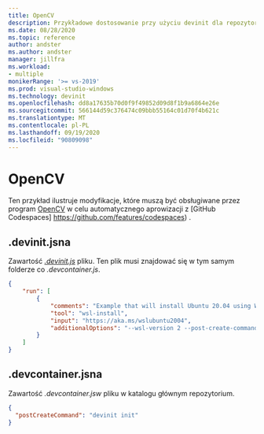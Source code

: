 ```yaml
---
title: OpenCV
description: Przykładowe dostosowanie przy użyciu devinit dla repozytorium OpenCV/OpenCV.
ms.date: 08/28/2020
ms.topic: reference
author: andster
ms.author: andster
manager: jillfra
ms.workload:
- multiple
monikerRange: '>= vs-2019'
ms.prod: visual-studio-windows
ms.technology: devinit
ms.openlocfilehash: dd8a17635b70d0f9f49852d09d8f1b9a6864e26e
ms.sourcegitcommit: 566144d59c376474c09bbb55164c01d70f4b621c
ms.translationtype: MT
ms.contentlocale: pl-PL
ms.lasthandoff: 09/19/2020
ms.locfileid: "90809098"
---
```

# <a name="opencv"></a>OpenCV

Ten przykład ilustruje modyfikacje, które muszą być obsługiwane przez program [OpenCV](https://github.com/opencv/opencv) w celu automatycznego aprowizacji z [GitHub Codespaces] https://github.com/features/codespaces) .

## <a name="devinitjson"></a>.devinit.jsna

Zawartość [_.devinit.js_](devinit-json.md) pliku. Ten plik musi znajdować się w tym samym folderze co _.devcontainer.js_.

```json
{
    "run": [
        {
            "comments": "Example that will install Ubuntu 20.04 using WSL2, and configure it with various packages.",
            "tool": "wsl-install",
            "input": "https://aka.ms/wslubuntu2004",
            "additionalOptions": "--wsl-version 2 --post-create-command 'apt-get update && apt-get install g++ gcc g++-9 gcc-9 cmake gdb ninja-build zip rsync -y'"
        }
    ]
}
```

## <a name="devcontainerjson"></a>.devcontainer.jsna

Zawartość _.devcontainer.jsw_ pliku w katalogu głównym repozytorium.

```json
{
  "postCreateCommand": "devinit init"
}
```